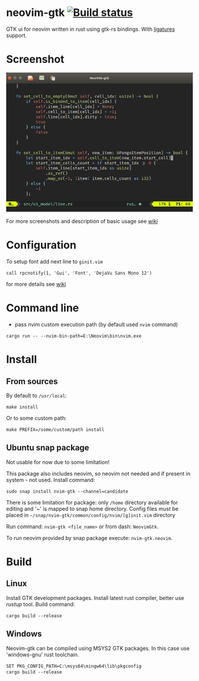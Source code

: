 # neovim-gtk [![Build status](https://ci.appveyor.com/api/projects/status/l58o28e13f829llx/branch/master?svg=true)](https://ci.appveyor.com/project/daa84/neovim-gtk/branch/master)
GTK ui for neovim written in rust using gtk-rs bindings. With [ligatures](https://github.com/daa84/neovim-gtk/wiki/Configuration#ligatures) support.

# Screenshot
![Main Window](/screenshots/neovimgtk-screen.png?raw=true)

For more screenshots and description of basic usage see [wiki](https://github.com/daa84/neovim-gtk/wiki/GUI)

# Configuration
To setup font add next line to `ginit.vim`
```vim
call rpcnotify(1, 'Gui', 'Font', 'DejaVu Sans Mono 12')
```
for more details see [wiki](https://github.com/daa84/neovim-gtk/wiki/Configuration)

# Command line
* pass nvim custom execution path (by default used `nvim` command)
```
cargo run -- --nvim-bin-path=E:\Neovim\bin\nvim.exe
```
# Install
## From sources
By default to `/usr/local`:
```
make install
```
Or to some custom path:
```
make PREFIX=/some/custom/path install
```

## Ubuntu snap package
Not usable for now due to some limitation!

This package also includes neovim, so neovim not needed and if present in system - not used. Install command:
```
sudo snap install nvim-gtk --channel=candidate
```
There is some limitation for package: only `/home` directory available for editing and '~' is mapped to snap home directory.
Config files must be placed in `~/snap/nvim-gtk/common/config/nvim/[g]init.vim` directory

Run command: `nvim-gtk <file_name>` or from dash: `NeovimGtk`.

To run neovim provided by snap package execute: `nvim-gtk.neovim`.

# Build
## Linux
Install GTK development packages. Install latest rust compiler, better use *rustup* tool. Build command:
```
cargo build --release
```

## Windows
Neovim-gtk can be compiled using MSYS2 GTK packages. In this case use 'windows-gnu' rust toolchain.
```
SET PKG_CONFIG_PATH=C:\msys64\mingw64\lib\pkgconfig
cargo build --release
```
